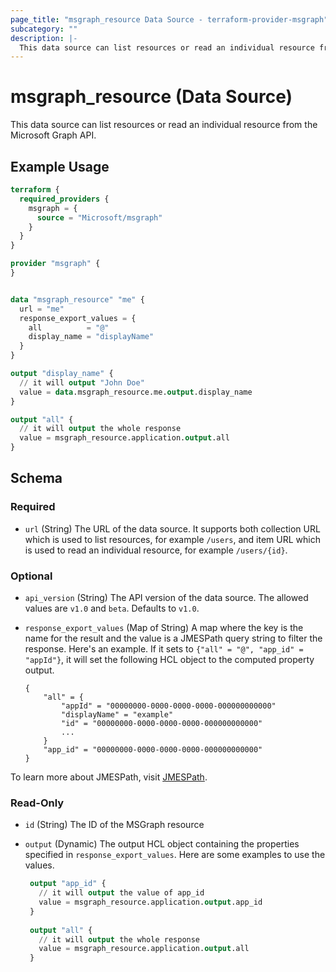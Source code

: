 ```yaml
---
page_title: "msgraph_resource Data Source - terraform-provider-msgraph"
subcategory: ""
description: |-
  This data source can list resources or read an individual resource from the Microsoft Graph API.
---
```


# msgraph_resource (Data Source)

This data source can list resources or read an individual resource from the Microsoft Graph API.

## Example Usage

```terraform
terraform {
  required_providers {
    msgraph = {
      source = "Microsoft/msgraph"
    }
  }
}

provider "msgraph" {
}


data "msgraph_resource" "me" {
  url = "me"
  response_export_values = {
    all          = "@"
    display_name = "displayName"
  }
}

output "display_name" {
  // it will output "John Doe"
  value = data.msgraph_resource.me.output.display_name
}

output "all" {
  // it will output the whole response
  value = msgraph_resource.application.output.all
}
```

<!-- schema generated by tfplugindocs -->
## Schema

### Required

- `url` (String) The URL of the data source. It supports both collection URL which is used to list resources, for example `/users`, and item URL which is used to read an individual resource, for example `/users/{id}`.

### Optional

- `api_version` (String) The API version of the data source. The allowed values are `v1.0` and `beta`. Defaults to `v1.0`.
- `response_export_values` (Map of String) A map where the key is the name for the result and the value is a JMESPath query string to filter the response. Here's an example. If it sets to `{"all" = "@", "app_id" = "appId"}`, it will set the following HCL object to the computed property output.

	```text
	{
		"all" = {
			"appId" = "00000000-0000-0000-0000-000000000000"
			"displayName" = "example"
			"id" = "00000000-0000-0000-0000-000000000000"
			...
		}
		"app_id" = "00000000-0000-0000-0000-000000000000"
	}
	```

To learn more about JMESPath, visit [JMESPath](https://jmespath.org/).

### Read-Only

- `id` (String) The ID of the MSGraph resource
- `output` (Dynamic) The output HCL object containing the properties specified in `response_export_values`. Here are some examples to use the values.

	```terraform
	 output "app_id" {
	   // it will output the value of app_id
	   value = msgraph_resource.application.output.app_id
	 }
	 
	 output "all" {
	   // it will output the whole response
	   value = msgraph_resource.application.output.all
	 }
	```
